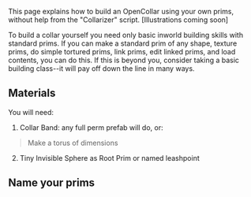 This page explains how to build an OpenCollar using your own prims, without help from the "Collarizer" script. [Illustrations coming soon]  

To build a collar yourself you need only basic inworld building skills with standard prims. If you can make a standard prim of any shape, texture prims, do simple tortured prims, link prims, edit linked prims, and load contents, you can do this.  If this is beyond you, consider taking a basic building class--it will pay off down the line in many ways.  

## Materials
You will need:
1. Collar Band: any full perm prefab will do, or:
> Make a torus of dimensions

2. Tiny Invisible Sphere as Root Prim or named leashpoint


## Name your prims